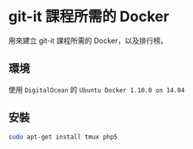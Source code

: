 # git-it 課程所需的 Docker

用來建立 git-it 課程所需的 Docker，以及排行榜。

## 環境

使用 `DigitalOcean` 的 `Ubuntu Docker 1.10.0 on 14.04`

## 安裝

```sh
sudo apt-get install tmux php5
```
